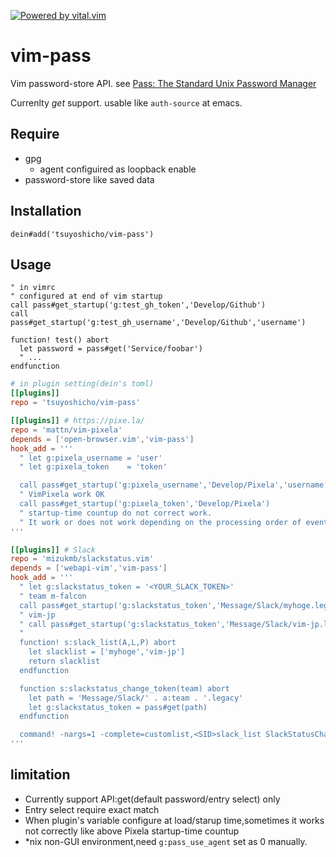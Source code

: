 [![Powered by vital.vim](https://img.shields.io/badge/powered%20by-vital.vim-80273f.svg)](https://github.com/vim-jp/vital.vim)
<!-- [![Powered by vital-Whisky](https://img.shields.io/badge/powered%20by-vital--Whisky-80273f.svg)](https://github.com/lambdalisue/vital-Whisky) -->

# vim-pass
Vim password-store API.
see [Pass: The Standard Unix Password Manager](https://www.passwordstore.org/)

Currenlty *get* support. usable like `auth-source` at emacs.

## Require
- gpg
  - agent configuired as loopback enable
- password-store like saved data

## Installation
```vim
dein#add('tsuyoshicho/vim-pass')
```

## Usage
```vim
" in vimrc
" configured at end of vim startup
call pass#get_startup('g:test_gh_token','Develop/Github')
call pass#get_startup('g:test_gh_username','Develop/Github','username')

function! test() abort
  let password = pass#get('Service/foobar')
  " ...
endfunction
```

```toml
# in plugin setting(dein's toml)
[[plugins]]
repo = 'tsuyoshicho/vim-pass'

[[plugins]] # https://pixe.la/
repo = 'mattn/vim-pixela'
depends = ['open-browser.vim','vim-pass']
hook_add = '''
  " let g:pixela_username = 'user'
  " let g:pixela_token    = 'token'

  call pass#get_startup('g:pixela_username','Develop/Pixela','username')
  " VimPixela work OK
  call pass#get_startup('g:pixela_token','Develop/Pixela')
  " startup-time countup do not correct work.
  " It work or does not work depending on the processing order of events
'''

[[plugins]] # Slack
repo = 'mizukmb/slackstatus.vim'
depends = ['webapi-vim','vim-pass']
hook_add = '''
  " let g:slackstatus_token = '<YOUR_SLACK_TOKEN>'
  " team m-falcon
  call pass#get_startup('g:slackstatus_token','Message/Slack/myhoge.legacy')
  " vim-jp
  " call pass#get_startup('g:slackstatus_token','Message/Slack/vim-jp.legacy')
  "
  function! s:slack_list(A,L,P) abort
    let slacklist = ['myhoge','vim-jp']
    return slacklist
  endfunction

  function s:slackstatus_change_token(team) abort
    let path = 'Message/Slack/' . a:team . '.legacy'
    let g:slackstatus_token = pass#get(path)
  endfunction

  command! -nargs=1 -complete=customlist,<SID>slack_list SlackStatusChange :call <SID>slackstatus_change_token(<f-args>)
'''

```

## limitation
- Currently support API:get(default password/entry select) only
- Entry select require exact match
- When plugin's variable configure at load/starup time,sometimes it works not correctly like above Pixela startup-time countup
- *nix non-GUI environment,need `g:pass_use_agent` set as 0 manually.
